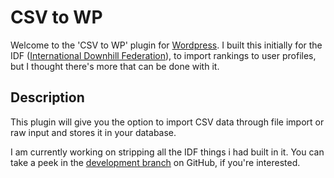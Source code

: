 # CSV to WP

Welcome to the 'CSV to WP' plugin for [Wordpress](http://wordpress.org). I built this initially for the IDF ([International Downhill Federation](http://internationaldownhillfederation.org)), to import rankings to user profiles, but I thought there's more that can be done with it.

## Description 

This plugin will give you the option to import CSV data through file import or raw input and stores it in your database.

I am currently working on stripping all the IDF things i had built in it. You can take a peek in the [development branch](https://github.com/Beee4life/csv-importer/tree/develop) on GitHub, if you're interested.
